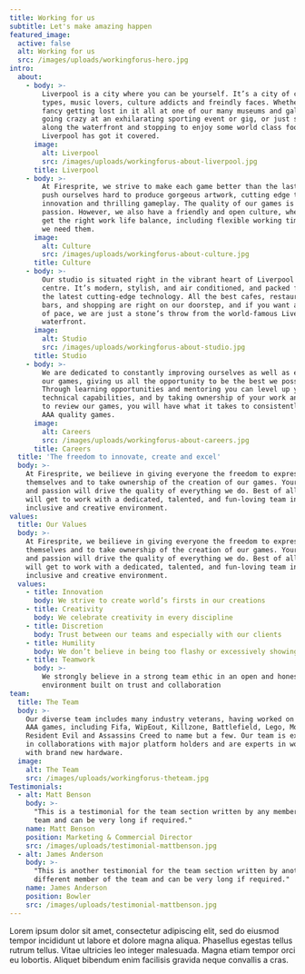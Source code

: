 ```yaml
---
title: Working for us
subtitle: Let's make amazing happen
featured_image:
  active: false
  alt: Working for us
  src: /images/uploads/workingforus-hero.jpg
intro:
  about:
    - body: >-
        Liverpool is a city where you can be yourself. It’s a city of creative
        types, music lovers, culture addicts and freindly faces. Whether you
        fancy getting lost in it all at one of our many museums and galleries,
        going crazy at an exhilarating sporting event or gig, or just strolling
        along the waterfront and stopping to enjoy some world class food,
        Liverpool has got it covered.
      image:
        alt: Liverpool
        src: /images/uploads/workingforus-about-liverpool.jpg
      title: Liverpool
    - body: >-
        At Firesprite, we strive to make each game better than the last one. We
        push ourselves hard to produce gorgeous artwork, cutting edge technical
        innovation and thrilling gameplay. The quality of our games is our
        passion. However, we also have a friendly and open culture, where we all
        get the right work life balance, including flexible working times when
        we need them.
      image:
        alt: Culture
        src: /images/uploads/workingforus-about-culture.jpg
      title: Culture
    - body: >-
        Our studio is situated right in the vibrant heart of Liverpool city
        centre. It’s modern, stylish, and air conditioned, and packed full of
        the latest cutting-edge technology. All the best cafes, restaurants,
        bars, and shopping are right on our doorstep, and if you want a change
        of pace, we are just a stone’s throw from the world-famous Liverpool
        waterfront.
      image:
        alt: Studio
        src: /images/uploads/workingforus-about-studio.jpg
      title: Studio
    - body: >-
        We are dedicated to constantly improving ourselves as well as each of
        our games, giving us all the opportunity to be the best we possibly can.
        Through learning opportunities and mentoring you can level up your
        technical capabilities, and by taking ownership of your work and helping
        to review our games, you will have what it takes to consistently create
        AAA quality games.
      image:
        alt: Careers
        src: /images/uploads/workingforus-about-careers.jpg
      title: Careers
  title: 'The freedom to innovate, create and excel'
  body: >-
    At Firesprite, we beilieve in giving everyone the freedom to express
    themselves and to take ownership of the creation of our games. Your talent
    and passion will drive the quality of everything we do. Best of all, you
    will get to work with a dedicated, talented, and fun-loving team in an
    inclusive and creative environment.
values:
  title: Our Values
  body: >-
    At Firesprite, we beilieve in giving everyone the freedom to express
    themselves and to take ownership of the creation of our games. Your talent
    and passion will drive the quality of everything we do. Best of all, you
    will get to work with a dedicated, talented, and fun-loving team in an
    inclusive and creative environment.
  values:
    - title: Innovation
      body: We strive to create world’s firsts in our creations
    - title: Creativity
      body: We celebrate creativity in every discipline
    - title: Discretion
      body: Trust between our teams and especially with our clients
    - title: Humility
      body: We don’t believe in being too flashy or excessively showing off
    - title: Teamwork
      body: >-
        We strongly believe in a strong team ethic in an open and honest
        environment built on trust and collaboration
team:
  title: The Team
  body: >-
    Our diverse team includes many industry veterans, having worked on numerous
    AAA games, including Fifa, WipEout, Killzone, Battlefield, Lego, Motorstorm,
    Resident Evil and Assassins Creed to name but a few. Our team is experienced
    in collaborations with major platform holders and are experts in working
    with brand new hardware.
  image:
    alt: The Team
    src: /images/uploads/workingforus-theteam.jpg
Testimonials:
  - alt: Matt Benson
    body: >-
      "This is a testimonial for the team section written by any member of the
      team and can be very long if required."
    name: Matt Benson
    position: Marketing & Commercial Director
    src: /images/uploads/testimonial-mattbenson.jpg
  - alt: James Anderson
    body: >-
      "This is another testimonial for the team section written by another
      different member of the team and can be very long if required."
    name: James Anderson
    position: Bowler
    src: /images/uploads/testimonial-mattbenson.jpg
---
```

Lorem ipsum dolor sit amet, consectetur adipiscing elit, sed do eiusmod tempor incididunt ut labore et dolore magna aliqua. Phasellus egestas tellus rutrum tellus. Vitae ultricies leo integer malesuada. Magna etiam tempor orci eu lobortis. Aliquet bibendum enim facilisis gravida neque convallis a cras.
